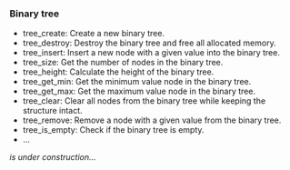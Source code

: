 ### Binary tree

- tree_create: Create a new binary tree.
- tree_destroy: Destroy the binary tree and free all allocated memory.
- tree_insert: Insert a new node with a given value into the binary tree.
- tree_size: Get the number of nodes in the binary tree.
- tree_height: Calculate the height of the binary tree.
- tree_get_min: Get the minimum value node in the binary tree.
- tree_get_max: Get the maximum value node in the binary tree.
- tree_clear: Clear all nodes from the binary tree while keeping the structure intact.
- tree_remove: Remove a node with a given value from the binary tree.
- tree_is_empty: Check if the binary tree is empty.
- ...

_is under construction..._
